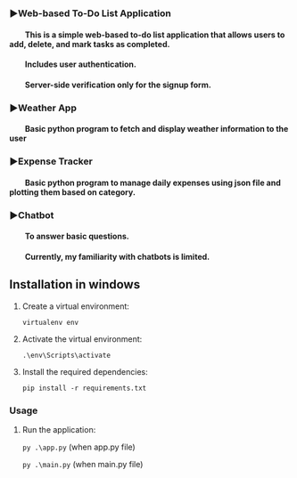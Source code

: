### :arrow_forward:Web-based To-Do List Application
#### &emsp;&emsp;This is a simple web-based to-do list application that allows users to add, delete, and mark tasks as completed. 
#### &emsp;&emsp;Includes user authentication.
#### &emsp;&emsp;Server-side verification only for the signup form.

### :arrow_forward:Weather App
#### &emsp;&emsp;Basic python program to fetch and display weather information to the user

### :arrow_forward:Expense Tracker
#### &emsp;&emsp;Basic python program to manage daily expenses using json file and plotting them based on category.

### :arrow_forward:Chatbot
#### &emsp;&emsp;To answer basic questions.
#### &emsp;&emsp;Currently, my familiarity with chatbots is limited.


## Installation in windows

1. Create a virtual environment:

    ```virtualenv env```

4. Activate the virtual environment:

    ```.\env\Scripts\activate```

5. Install the required dependencies:

    ```pip install -r requirements.txt```

### Usage

1. Run the application:

    ```py .\app.py``` (when app.py file)
   
    ```py .\main.py``` (when main.py file)
